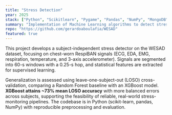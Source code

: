 ```yaml
---
title: "Stress Detection"
year: 2025
stack: ["Python", "Scikitlearn", "Pygame", "Pandas", "NumPy", "MongoDB"]
summary: "Implementation of Machine Learning algorithms to detect stress levels in individuals using physiological data."
repo: "https://github.com/gerardoaboulafia/WESAD"
featured: true
---
```

This project develops a subject-independent stress detector on the WESAD dataset, focusing on chest-worn RespiBAN signals (ECG, EDA, EMG, respiration, temperature, and 3-axis accelerometer). Signals are segmented into 60-s windows with a 0.25-s hop, and statistical features are extracted for supervised learning.

Generalization is assessed using leave-one-subject-out (LOSO) cross-validation, comparing a Random Forest baseline with an XGBoost model. **XGBoost attains ~73% mean LOSO accuracy** with more balanced errors across subjects, supporting the feasibility of reliable, real-world stress-monitoring pipelines. The codebase is in Python (scikit-learn, pandas, NumPy) with reproducible preprocessing and evaluation.
